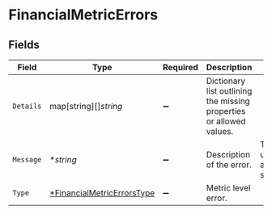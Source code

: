 # FinancialMetricErrors


## Fields

| Field                                                                          | Type                                                                           | Required                                                                       | Description                                                                    | Example                                                                        |
| ------------------------------------------------------------------------------ | ------------------------------------------------------------------------------ | ------------------------------------------------------------------------------ | ------------------------------------------------------------------------------ | ------------------------------------------------------------------------------ |
| `Details`                                                                      | map[string][]*string*                                                          | :heavy_minus_sign:                                                             | Dictionary list outlining the missing properties or allowed values.            |                                                                                |
| `Message`                                                                      | **string*                                                                      | :heavy_minus_sign:                                                             | Description of the error.                                                      | There are uncategorized accounts IDs, see details.                             |
| `Type`                                                                         | [*FinancialMetricErrorsType](../../models/shared/financialmetricerrorstype.md) | :heavy_minus_sign:                                                             | Metric level error.                                                            |                                                                                |
